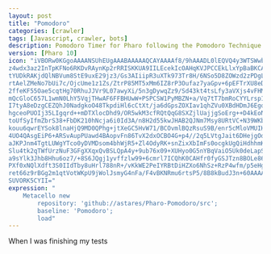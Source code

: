 ```yaml
---
layout: post
title: "Pomodoro"
categories: [crawler]
tags: [Javascript, crawler, bots]
description: Pomodoro Timer for Pharo following the Pomodoro Technique
version: [Pharo 10]
icon: "iVBORw0KGgoAAAANSUhEUgAAABAAAAAQCAYAAAAf8/9hAAADL0lEQVQ4y3WTSWwbdRjFfzNj
z4wdx3az2InTpKFNo6RKDvRAynKp2rRRISKKUA9IILEcekIcOAHqKVJPCCEkLlxYpBaBKCA2
tYUDkRAKjdQlNBVum8StE9uxE29jz3/Gs3AIiipR3uXTk973Tr8H/6NSo5D8ZOWzd2zPDgLY
rtAelZMeNo7bUi7c/OjcUme1z1Zs/ZtrP85MT5xMm6IZ8rP3Oufaz7yaGpv+6pEFTrXU8eD8
2ffeKF55Oae5cqtHg70RhuJJVr9L07awyXi/5n3gDywqZz9/Sd43kt4tsLfy3aVXjs4vFHMj
mQcGloC657L1wmN0LhY5VqjTHwAF6FFBHUwW+PSPCSW1PyMBZN+a/Vq7tT7bmRoCYYLrsp1b
I7tyA8eDzgCEZQhJ0NadgkoO48TkpdiHl6cCtXt/ja6dGpsZOXIav1qhZVu0XBdHDmJ6Ego+
hgceoPUOIj35LIgqrd++mDTXlocDhd9/OR5wkM3cfRQtQqG8SXZjlUajjgSoErg++D4kEoNI
toUfSyIfmZbrS38+FbDK210hNcja6i0Id3A/n8H2d55kwJHAB2QJNm7Msy8URtVC+N39WKbo
kouu6qwrEYSok8lnaHjQ9MD0QPhg+jtXeGC5HvW71/BCOvmlBQzRsuS9B/enr5cMloVMUIH2
4UO4QAsgEiP6+ARSvAupPUawd4BAopvFn86TvX2dxOCBO4G+p4//2q5LVtgJait6DHejgOdJ
aJKPJnm4TgtLUWgYTco0yDVMDsom4bhWjR5+Zl4OdyRK+snZixXbImFs0ocgkUgQiHdhhmKU
Slu4tk2qTWfUrzNuF3GFgXXqxQvBSLQpA4y+9ub76x09+XUHyo0G5nYBqVaiO5Uk0deLapSx
a9sYlk3Jhb8Hhu6oz7/+8S6JQgj1yvffzlw99+6cmrl7ICQhK0CAHfr0fyGSJTzn8BOLe868
PXf0xNQlXdft3S0IIdTby8uHrl788nR+/vKkWE2PeIYRBtDiHZXo6NhSz+RzP4wfm/p5eHg4
ret66z9rBGg2m1qtVotWKpU9jWolJsmyG4nFa/F4vBKNRmu6rtsP5/8B8kBudJ3n+60AAAAA
SUVORK5CYII="
expression: "
    Metacello new 
	    repository: 'github://astares/Pharo-Pomodoro/src';
	    baseline: 'Pomodoro';
	    load"
---
```


When I was finishing my tests